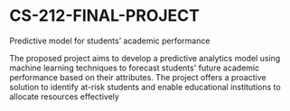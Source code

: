 # CS-212-FINAL-PROJECT
Predictive model for students’ academic performance 

The proposed project aims to develop a predictive analytics model using machine learning techniques to forecast students' future academic performance based on their attributes. 
The project offers a proactive solution to identify at-risk students and enable educational institutions to allocate resources effectively
 
